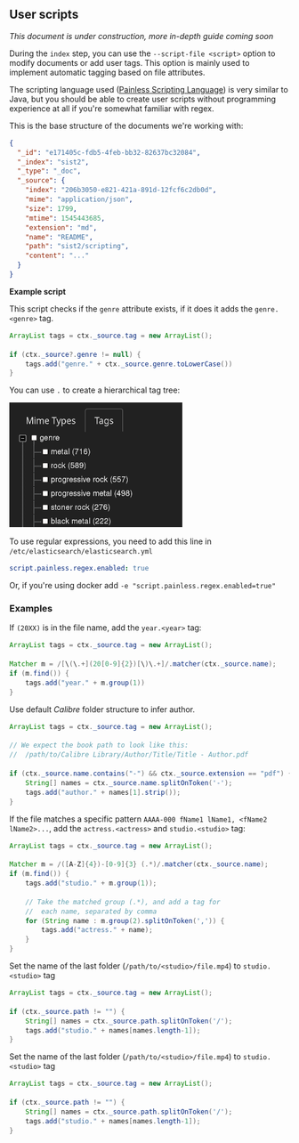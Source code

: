 ## User scripts

*This document is under construction, more in-depth guide coming soon*

During the `index` step, you can use the `--script-file <script>` option to
modify documents or add user tags. This option is mainly used to
implement automatic tagging based on file attributes.

The scripting language used 
([Painless Scripting Language](https://www.elastic.co/guide/en/elasticsearch/painless/7.4/index.html)) 
is very similar to Java, but you should be able to create user scripts
without programming experience at all if you're somewhat familiar with
regex.

This is the base structure of the documents we're working with:
```json
{
  "_id": "e171405c-fdb5-4feb-bb32-82637bc32084",
  "_index": "sist2",
  "_type": "_doc",
  "_source": {
    "index": "206b3050-e821-421a-891d-12fcf6c2db0d",
    "mime": "application/json",
    "size": 1799,
    "mtime": 1545443685,
    "extension": "md",
    "name": "README",
    "path": "sist2/scripting",
    "content": "..."
  }
}
```

**Example script**

This script checks if the `genre` attribute exists, if it does
it adds the `genre.<genre>` tag. 
```Java
ArrayList tags = ctx._source.tag = new ArrayList();

if (ctx._source?.genre != null) {
    tags.add("genre." + ctx._source.genre.toLowerCase())
}
```

You can use `.` to create a hierarchical tag tree:

![scripting/genre_example](genre_example.png)


To use regular expressions, you need to add this line in `/etc/elasticsearch/elasticsearch.yml`
```yaml
script.painless.regex.enabled: true
```
Or, if you're using docker add `-e "script.painless.regex.enabled=true"`

### Examples

If `(20XX)` is in the file name, add the `year.<year>` tag:
```Java
ArrayList tags = ctx._source.tag = new ArrayList();

Matcher m = /[\(\.+](20[0-9]{2})[\)\.+]/.matcher(ctx._source.name);
if (m.find()) {
    tags.add("year." + m.group(1))
}
```

Use default *Calibre* folder structure to infer author.
```Java
ArrayList tags = ctx._source.tag = new ArrayList();

// We expect the book path to look like this:
//  /path/to/Calibre Library/Author/Title/Title - Author.pdf

if (ctx._source.name.contains("-") && ctx._source.extension == "pdf") {
    String[] names = ctx._source.name.splitOnToken('-');
    tags.add("author." + names[1].strip());
}
```

If the file matches a specific pattern `AAAA-000 fName1 lName1, <fName2 lName2>...`, add the `actress.<actress>` and 
`studio.<studio>` tag:
```Java
ArrayList tags = ctx._source.tag = new ArrayList();

Matcher m = /([A-Z]{4})-[0-9]{3} (.*)/.matcher(ctx._source.name);
if (m.find()) {
    tags.add("studio." + m.group(1));

    // Take the matched group (.*), and add a tag for
    //  each name, separated by comma
    for (String name : m.group(2).splitOnToken(',')) {
        tags.add("actress." + name);
    }
}
```

Set the name of the last folder (`/path/to/<studio>/file.mp4`) to `studio.<studio>` tag
```Java
ArrayList tags = ctx._source.tag = new ArrayList();

if (ctx._source.path != "") {
    String[] names = ctx._source.path.splitOnToken('/');
    tags.add("studio." + names[names.length-1]);
}
```

Set the name of the last folder (`/path/to/<studio>/file.mp4`) to `studio.<studio>` tag
```Java
ArrayList tags = ctx._source.tag = new ArrayList();

if (ctx._source.path != "") {
    String[] names = ctx._source.path.splitOnToken('/');
    tags.add("studio." + names[names.length-1]);
}
```
